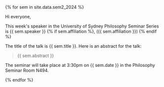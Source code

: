 
{% for sem in site.data.sem2_2024 %}
    <br>
    <p> 
    Hi everyone, 
    </p>
    <p> 
    This week's speaker in the University of Sydney Philosophy Seminar Series is {{ sem.speaker }} {% if sem.affiliation %}, ({{ sem.affiliation }}) {% endif %}
    </p> 
    <p>The title of the talk is {{ sem.title }}. Here is an abstract for the talk: </p> 
    <blockquote> {{ sem.abstract }} </blockquote> 
    <p> The seminar will take place at 3:30pm on {{ sem.date }} in the Philosophy Seminar Room N494. </p> 
{% endfor %}



